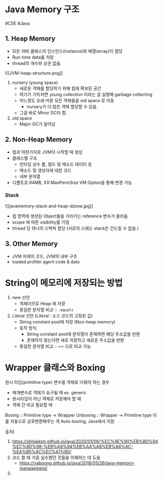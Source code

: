 # Java Memory 구조
#CSE #Java

## 1. Heap Memory
- 모든 자바 클래스의 인스턴스(instance)와 배열(array)이 할당
- Run-time data를 저장
- thread의 개수와 상관 없음.

![[JVM-heap-structure.png]]
1. nursery (young space)
	- 새로운 객체를 할당하기 위해 힙에 확보된 공간
	- 여기가 가득차면 young collection 이라는 걸 실행해 garbage collecting
	- 어느정도 오래 머문 모든 객체들을 old space 로 이동
		-  nursery가 더 많은 객체 할당할 수 있음.
	- 그걸 바로 Minor GC라 함.
2. old space
	- Major GC가 일어남

## 2. Non-Heap Memory
- 힙과 마찬가지로 JVM이 시작할 때 생성
- 클래스별 구조
	- 런타임 상수 풀, 필드 및 메소드 데이터 등
	- 메소드 및 생성자에 대한 코드
	- 내부 문자열
- 디폴트로 64MB, XX:MaxPermSize VM Option을 통해 변경 가능

### Stack
![[javamemory-stack-and-heap-dzone.jpg]]
- 힙 영역에 생성된 Object들을 가리키는 reference 변수가 올라옴
- scope 에 따른 visibility를 가짐
- thread 당 하나의 스택씩 할당 (서로의 스레드 stack은 건드릴 수 없음.)

## 3. Other Memory
- JVM 자체의 코드, JVM의 내부 구조
- loaded profiler agent code & data


# String이 메모리에 저장되는 방법
1. new 선언
	- 객체이므로 Heap 에 저장
	- 동일한 문자열 비교 :: `.equals`
2. Literal 선언 (Literal : 소스 코드의 고정된 값)
	- String constant pool에 저장 (Non-heap memory)
	- 동작 방식
		- String constant pool에 문자열이 존재하면 해당 주소값을 반환
		- 존재하지 않는다면 새로 저장하고 새로운 주소값을 반환
	- 동일한 문자열 비교 :: == 으로 비교 가능


# Wrapper 클래스와 Boxing
원시 타입(primitive type) 변수를 객체로 다뤄야 하는 경우
- 매개변수로 객체가 요구될 때 ex. generic
- 원시타입이 아닌 객체로 저장해야 할 때
- 객체 간 비교 필요할 때

Boxing :: Primitive type -> Wrapper 
Unboxing :: Wrapper -> Primitive type
이를 자동으로 상호변환해주는 게 Auto-boxing, Java에서 지원



출처)
1. https://shinjekim.github.io/java/2020/01/06/%EC%9E%90%EB%B0%94%EC%9D%98-%EB%A9%94%EB%AA%A8%EB%A6%AC-%EA%B5%AC%EC%A1%B0/
2. 코드 짤 때 가끔 실수했던 것들을 이해하는 데 도움 
	- https://yaboong.github.io/java/2018/05/26/java-memory-management/
3. 